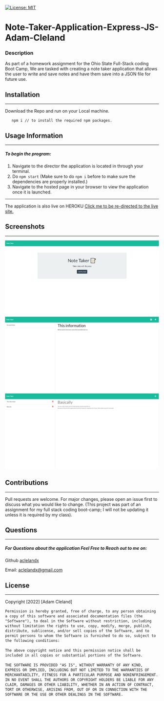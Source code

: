 [![License: MIT](https://img.shields.io/badge/License-MIT-yellow.svg)](https://opensource.org/licenses/MIT)

# Note-Taker-Application-Express-JS-Adam-Cleland

### Description

As part of a homework assignment for the Ohio State Full-Stack coding Boot Camp, We are tasked with creating a note taker application that allows the user to write and save notes and have them save into a JSON file for future use.

## Installation

---

Download the Repo and run on your Local machine.

       npm i // to install the required npm packages.

## Usage Information

---

##### To begin the program:

1. Navigate to the director the application is located in through your terminal.
2. Do `npm start` (Make sure to do `npm i` before to make sure the dependencies are properly installed.)
3. Navigate to the hosted page in your browser to view the application once it is launched.

---

The application is also live on HEROKU
<a href=""> Click me to be re-directed to the live site. </a>

## Screenshots

---

<img src="./screenshots/sc-1.png" alt="screenshot of the home screen">
<img src="./screenshots/sc-2.png" alt="Screenshot of the notes page with one note added.">
<img src="./screenshots/sc-3.png" alt="Screenshot of the notes page with more than one note on it.">

## Contributions

---

Pull requests are welcome. For major changes, please open an issue first to discuss what you would like to change.
(This project was part of an assignment for my full stack coding boot-camp; I will not be updating it unless it is required by my class).

## Questions

---

##### For Questions about the application Feel Free to Reach out to me on:

Github [aclelandx](https://github.com/aclelandx)

Email: <aclelandx@gmail.com>

## License

---

Copyright [2022] [Adam Cleland]

    Permission is hereby granted, free of charge, to any person obtaining a copy of this software and associated documentation files (the "Software"), to deal in the Software without restriction, including without limitation the rights to use, copy, modify, merge, publish, distribute, sublicense, and/or sell copies of the Software, and to permit persons to whom the Software is furnished to do so, subject to the following conditions:

    The above copyright notice and this permission notice shall be included in all copies or substantial portions of the Software.

    THE SOFTWARE IS PROVIDED "AS IS", WITHOUT WARRANTY OF ANY KIND, EXPRESS OR IMPLIED, INCLUDING BUT NOT LIMITED TO THE WARRANTIES OF MERCHANTABILITY, FITNESS FOR A PARTICULAR PURPOSE AND NONINFRINGEMENT. IN NO EVENT SHALL THE AUTHORS OR COPYRIGHT HOLDERS BE LIABLE FOR ANY CLAIM, DAMAGES OR OTHER LIABILITY, WHETHER IN AN ACTION OF CONTRACT, TORT OR OTHERWISE, ARISING FROM, OUT OF OR IN CONNECTION WITH THE SOFTWARE OR THE USE OR OTHER DEALINGS IN THE SOFTWARE.
